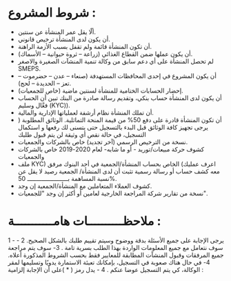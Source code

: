 # شروط المشروع : 

-	ألّا يقل عمر المنشأة عن سنتين. 
-	أن يكون لدى المنشأة ترخيص قانوني.
-	أن تكون المنشأة قائمة ولم تقفل بسبب الأزمة الراهنة. 
-	أن يكون عملها ضمن القطاع الغذائي (زراعة – ثروة حيوانية – الأسماك).
-	لم تحصل المنشأة على أي دعم سابق من وكالة تنمية المنشآت الصغيرة والاصغر SMEPS.
-	أن يكون المشروع في إحدى المحافظات المستهدفة (صنعاء – عدن – حضرموت – تعز – الحديدة – لحج).
-	إحضار الحسابات الختامية للمنشأة لسنتين ماضية (خاص للجمعيات).
-	أن يكون لدى المنشأة حساب بنكي، وتقديم رسالة صادرة من البنك تبين أن الحساب فعَّال وسليم (KYC)).
-	أن تملك المنشأة نظام أرشفة لعملياتها الإدارية والمالية.
-	أن تكون المنشأة قادرة على دفع 50% من قيمة المنحة التماثلية.
الوثائق المطلوبة ( يرجى تجهيز كافة الوثائق قبل البدء بالتسجيل حتى يتسنى لك رفعها و استكمال التسجيل، في حالة نقص أي وثيقة لن يتم قبول طلبك 
-	نسخة من الترخيص الرسمي (آخر تجديد) خاص بالشركات والجمعيات. 
-	كشوف حركة مبيعات/توريد - أو ما شابه-  لعام  2020-2019 خاص بالشركات والجمعيات 
-	ملف KYC) اعرف عمليك) الخاص بحساب المنشأة/الجمعية في أحد البنوك مرفق معه كشف حساب أو رسالة رسمية تثبت أن لدى المنشأة/ الجمعية رصيد لا يقل عن نسبة المساهمة بـــــــــــــــــــــــ 50%.
-	 كشوف العملاء المتعاملين مع المنشأة/الجمعية إن وجد.
-	نسخة من تقارير شركة المراجعة الخارجية لعامين أو أكثر إن وجد  "للجمعيات".

# ملاحظــــــــــات هامـــــــــــة :

1 - يرجى الإجابة على جميع الأسئلة بدقة ووضوح وسيتم تقييم طلبك بالشكل الصحيح.
2 - سوف نتعامل مع جميع المعلومات الواردة بهذا الطلب بسرية تامة . 
3- سوف يتم مراجعة جميع المرفقات وقبول المنشآت المطابقة للمعايير فقط بحسب الشروط المذكورة أعلاه. 
4- في حال هناك صعوبة في التسجيل، بإمكانك تعبئة الاستمارة يدويًا وتسليمها لمقر الوكالة، كي يتم التسجيل عوضا عنكم . 
4 - يدل رمز ( * )على أن الإجابة إلزامية : 
